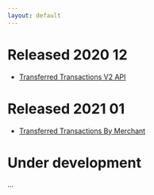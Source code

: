 ```yaml
---
layout: default
---
```


# Released 2020 12

* [Transferred Transactions V2 API](index#transferred_transactions_v2_endpoint)

# Released 2021 01

* [Transferred Transactions By Merchant](index#transferred_transactions_by_merchant_endpoint)

# Under development

...